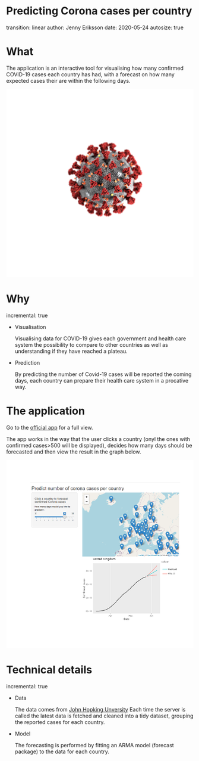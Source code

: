 
<style>
.footer {
    color: red;
    background: #E8E8E8;
    position: fixed;
    top: 90%;
    text-align:center;
    width:100%;
}
</style>

Predicting Corona cases per country
=====================================================
transition: linear
author: Jenny Eriksson
date: 2020-05-24
autosize: true


What
========================================================
 The application is an interactive tool for visualising how many confirmed COVID-19 cases each country has had, with a forecast on how many expected cases their are within the following days.

 ![plot of chunk unnamed-chunk-1](corona-predicion-report-figure/unnamed-chunk-1-1.png)

Why
====================================================
incremental: true
- Visualisation

    Visualising data for COVID-19 gives each government and health care system the possibility to compare to other countries as well as understanding if they have reached a plateau.

- Prediction

    By predicting the number of Covid-19 cases will be reported the coming days, each country can prepare their health care system in a procative way.


The application
========================================================
Go to the [official app]("https://jennyeeriksson.shinyapps.io/corona-prediction/") for a full view.

The app works in the way that the user clicks a country (onyl the ones with confirmed cases>500 will be displayed), decides how many days should be forecasted and then view the result in the graph below.

![plot of chunk unnamed-chunk-2](corona-predicion-report-figure/unnamed-chunk-2-1.png)


Technical details
========================================================
incremental: true
- Data

    The data comes from [John Hopking Unversity]("https://github.com/CSSEGISandData/COVID-19/tree/master/csse_covid_19_data")
Each time the server is called the latest data is fetched and cleaned into a tidy dataset, grouping the reported cases for each country.


- Model

    The forecasting is performed by fitting an ARMA model (forecast package) to the data for each country.

